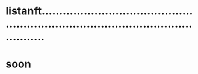 # listanft...........................................................................................................
# soon
